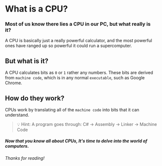 # What is a CPU?
### Most of us know there lies a CPU in our PC, but what really is it?
A CPU is basically just a really powerful calculator, and the most powerful ones have ranged up so powerful it could run a supercomputer.
## But what is it?
A CPU calculates bits as `0` or `1` rather any numbers. These bits are derived from `machine code`, which is in any normal `executable`, such as Google Chrome.
## How do they work?
CPUs work by translating all of the `machine code` into bits that it can understand.
> 💡 Hint: A program goes through: C# -> Assembly -> Linker -> Machine Code
##### Now that you know all about CPUs, It's time to delve into the world of computers. 
###### Thanks for reading!
